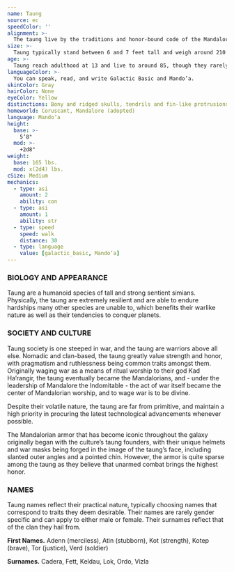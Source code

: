 ```yaml
---
name: Taung
source: ec
speedColor: ''
alignment: >-
  The taung live by the traditions and honor-bound code of the Mandalorians, making them tend towards a lawful alignment, typically balanced or dark, though there are exceptions.
size: >-
  Taung typically stand between 6 and 7 feet tall and weigh around 210 lbs. Regardless of your position in that range, your size is Medium.
age: >-
  Taung reach adulthood at 13 and live to around 85, though they rarely live even half the length as they naturally can due to their deadly lifestyles as Mandalorians.
languageColor: >-
  You can speak, read, and write Galactic Basic and Mando’a. 
skinColor: Gray
hairColor: None
eyeColor: Yellow
distinctions: Bony and ridged skulls, tendrils and fin-like protrusions on the back of their heads
homeworld: Coruscant, Mandalore (adopted)
language: Mando’a
height:
  base: >-
    5’8"
  mod: >-
    +2d8"
weight:
  base: 165 lbs.
  mod: x(2d4) lbs.
cSize: Medium
mechanics:
  - type: asi
    amount: 2
    ability: con
  - type: asi
    amount: 1
    ability: str
  - type: speed
    speed: walk
    distance: 30
  - type: language
    value: [galactic_basic, Mando’a]
---
```

### BIOLOGY AND APPEARANCE
Taung are a humanoid species of tall and strong sentient simians. Physically, the taung are extremely resilient and are able to endure hardships many other species are unable to, which benefits their warlike nature as well as their tendencies to conquer planets.

### SOCIETY AND CULTURE
Taung society is one steeped in war, and the taung are warriors above all else. Nomadic and clan-based, the taung greatly value strength and honor, with pragmatism and ruthlessness being common traits amongst them. Originally waging war as a means of ritual worship to their god Kad Ha’rangir, the taung eventually became the Mandalorians, and - under the leadership of Mandalore the Indomitable - the act of war itself became the center of Mandalorian worship, and to wage war is to be divine.

Despite their volatile nature, the taung are far from primitive, and maintain a high priority in procuring the latest technological advancements whenever possible.

The Mandalorian armor that has become iconic throughout the galaxy originally began with the culture’s taung founders, with their unique helmets and war masks being forged in the image of the taung’s face, including slanted outer angles and a pointed chin. However, the armor is quite sparse among the taung as they believe that unarmed combat brings the highest honor.

### NAMES
Taung names reflect their practical nature, typically choosing names that correspond to traits they deem desirable. Their names are rarely gender specific and can apply to either male or female. Their surnames reflect that of the clan they hail from.

__First Names.__ Adenn (merciless), Atin (stubborn), Kot (strength), Kotep (brave), Tor (justice), Verd (soldier)

__Surnames.__ Cadera, Fett, Keldau, Lok, Ordo, Vizla



    